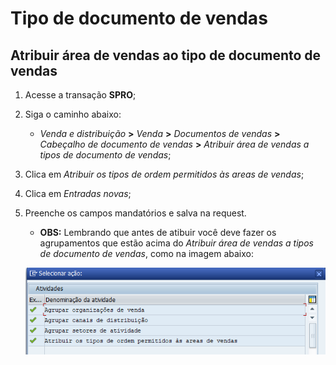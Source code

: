 # Tipo de documento de vendas


## Atribuir área de vendas ao tipo de documento de vendas

1. Acesse a transação **SPRO**;
2. Siga o caminho abaixo:

    - *Venda e distribuição* **>** *Venda* **>** *Documentos de vendas* **>** *Cabeçalho de documento de vendas* **>** *Atribuir área de vendas a tipos de documento de vendas*;

3. Clica em *Atribuir os tipos de ordem permitidos às areas de vendas*; 
4. Clica em *Entradas novas*;
4. Preenche os campos mandatórios e salva na request.

    - **OBS:** Lembrando que antes de atibuir você deve fazer os agrupamentos que estão acima do *Atribuir área de vendas a tipos de documento de vendas*, como na imagem abaixo:   

    ![agrupamento](image.png)